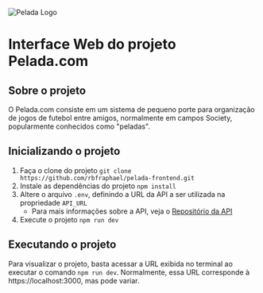 ![Pelada Logo](https://api.pelada.rbfstudio.net/logo.png)

# Interface Web do projeto Pelada.com

## Sobre o projeto
O Pelada.com consiste em um sistema de pequeno porte para organização de jogos de futebol entre amigos, normalmente em campos Society, popularmente conhecidos como "peladas".

## Inicializando o projeto
1. Faça o clone do projeto `git clone https://github.com/rbfraphael/pelada-frontend.git`
2. Instale as dependências do projeto `npm install`
3. Altere o arquivo `.env`, definindo a URL da API a ser utilizada na propriedade `API_URL`
    - Para mais informações sobre a API, veja o [Repositório da API](https://github.com/rbfraphael/pelada-api)
4. Execute o projeto `npm run dev`

## Executando o projeto
Para visualizar o projeto, basta acessar a URL exibida no terminal ao executar o comando `npm run dev`. Normalmente, essa URL corresponde à https://localhost:3000, mas pode variar.
